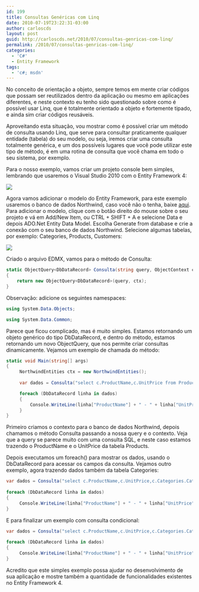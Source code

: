 ```yaml
---
id: 199
title: Consultas Genéricas com Linq
date: 2010-07-19T23:22:31-03:00
author: carloscds
layout: post
guid: http://carloscds.net/2010/07/consultas-genricas-com-linq/
permalink: /2010/07/consultas-genricas-com-linq/
categories:
  - 'C#'
  - Entity Framework
tags:
  - 'c#; msdn'
---
```

No conceito de orientação a objeto, sempre temos em mente criar códigos que possam ser reutilizados dentro da aplicação ou mesmo em aplicações diferentes, e neste contexto eu tenho sido questionado sobre como é possível usar Linq, que é totalmente orientado a objeto e fortemente tipado, e ainda sim criar códigos reusáveis.

Aproveitando esta situação, vou mostrar como é possível criar um método de consulta usando Linq, que serve para consultar praticamente qualquer entidade (tabela) do seu modelo, ou seja, iremos criar uma consulta totalmente genérica, e um dos possíveis lugares que você pode utilizar este tipo de método, é em uma rotina de consulta que você chama em todo o seu sistema, por exemplo.

Para o nosso exemplo, vamos criar um projeto console bem simples, lembrando que usaremos o Visual Studio 2010 com o Entity Framework 4:

![](/wp-content/uploads/2010/07/image.png)

Agora vamos adicionar o modelo do Entity Framework, para este exemplo usaremos o banco de dados Northwind, caso você não o tenha, baixe [aqui](http://www.microsoft.com/downloads/details.aspx?familyid=06616212-0356-46a0-8da2-eebc53a68034&displaylang=en). Para adicionar o modelo, clique com o botão direito do mouse sobre o seu projeto e vá em Add/New Item, ou CTRL + SHIFT + A e selecione Data e depois ADO.Net Entity Data Model. Escolha Generate from database e crie a conexão com o seu banco de dados Northwind. Selecione algumas tabelas, por exemplo: Categories, Products, Customers:</font>

![](/wp-content/uploads/2010/07/image1.png)

Criado o arquivo EDMX, vamos para o método de Consulta:

```csharp
static ObjectQuery<DbDataRecord> Consulta(string query, ObjectContext ctx)
{
    return new ObjectQuery<DbDataRecord>(query, ctx);
}
```
Observação: adicione os seguintes namespaces:

```csharp
using System.Data.Objects;

using System.Data.Common;
```

Parece que ficou complicado, mas é muito simples. Estamos retornando um objeto genérico do tipo DbDataRecord, e dentro do método, estamos retornando um novo ObjectQuery, que nos permite criar consultas dinamicamente. Vejamos um exemplo de chamada do método:

```csharp
static void Main(string[] args)
{
     NorthwindEntities ctx = new NorthwindEntities();
  
     var dados = Consulta("select c.ProductName,c.UnitPrice from Products as c" , ctx);

     foreach (DbDataRecord linha in dados)
     {
         Console.WriteLine(linha["ProductName"] + " - " + linha["UnitPrice"]);
     }
}
```

Primeiro criamos o contexto para o banco de dados Northwind, depois chamamos o método Consulta passando a nossa query e o contexto. Veja que a query se parece muito com uma consulta SQL, e neste caso estamos trazendo o ProductName e o UnitPrice da tabela Products.

Depois executamos um foreach() para mostrar os dados, usando o DbDataRecord para acessar os campos da consulta. Vejamos outro exemplo, agora trazendo dados também da tabela Categories:

```csharp
var dados = Consulta("select c.ProductName,c.UnitPrice,c.Categories.CategoryName from Products as c" , ctx);
  
foreach (DbDataRecord linha in dados)
{
     Console.WriteLine(linha["ProductName"] + " - " + linha["UnitPrice"]+" - "+linha["CategoryName"]);
}
```

E para finalizar um exemplo com consulta condicional:

```csharp
var dados = Consulta("select c.ProductName,c.UnitPrice,c.Categories.CategoryName from Products as c where c.UnitPrice < 10" , ctx);
  
foreach (DbDataRecord linha in dados)
{
     Console.WriteLine(linha["ProductName"] + " - " + linha["UnitPrice"]+" - "+linha["CategoryName"]);
}
```

Acredito que este simples exemplo possa ajudar no desenvolvimento de sua aplicação e mostre também a quantidade de funcionalidades existentes no Entity Framework 4.
